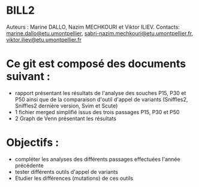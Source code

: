 # BILL2

Auteurs : Marine DALLO, Nazim MECHKOURI et Viktor ILIEV.
Contacts: marine.dallo@etu.umontpellier, sabri-nazim.mechkouri@etu.umontpellier.fr, viktor.iliev@etu.umontpellier.fr

# Ce git est composé des documents suivant : 
- rapport présentant les résultats de l'analyse des souches P15, P30 et P50 ainsi que de la comparaison d'outil d'appel de variants (Sniffles2, Sniffles2 dernière version, Svim et Scute)
- 1 fichier merged simplifié issus des trois passages P15, P30 et P50
- 2 Graph de Venn présentant les résultats 

# Objectifs : 
- compléter les analyses des différents passages effectuées l'année précédente
- tester différents outils d'appel de variants
- Etudier les différences (mutations) de ces outils
